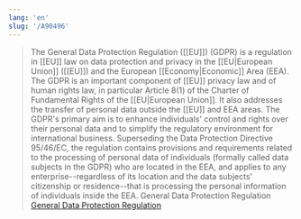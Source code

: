 ```yaml
---
lang: 'en'
slug: '/A90496'
---
```


> The General Data Protection Regulation ([[EU]]) (GDPR) is a regulation in [[EU]] law on data protection and privacy in the [[EU|European Union]] ([[EU]]) and the European [[Economy|Economic]] Area (EEA). The GDPR is an important component of [[EU]] privacy law and of human rights law, in particular Article 8(1) of the Charter of Fundamental Rights of the [[EU|European Union]]. It also addresses the transfer of personal data outside the [[EU]] and EEA areas. The GDPR's primary aim is to enhance individuals' control and rights over their personal data and to simplify the regulatory environment for international business. Superseding the Data Protection Directive 95/46/EC, the regulation contains provisions and requirements related to the processing of personal data of individuals (formally called data subjects in the GDPR) who are located in the EEA, and applies to any enterprise--regardless of its location and the data subjects' citizenship or residence--that is processing the personal information of individuals inside the EEA. General Data Protection Regulation [General Data Protection Regulation](https://en.wikipedia.org/wiki/General_Data_Protection_Regulation)
